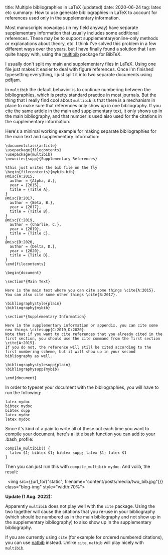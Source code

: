 title: Multiple bibliographies in LaTeX (updated)
date: 2020-06-24
tag: latex etc
summary: How to use generate bibliographies in LaTeX to account for references used only in the supplementary information.

Most manuscripts nowadays (in my field anyway) have separate supplementary information that usually includes some additional references.
These may be to support supplementary/online-only methods or explanations about theory, etc.
I think I've solved this problem in a few different ways over the years, but I have finally found a solution that I am quite happy with, using the [multibib](https://ctan.org/pkg/multibib?lang=en) package for BibTeX.

I usually don't split my main and supplementary files in LaTeX.
Using one file just makes it easier to deal with figure references.
Once I'm finished typesetting everything, I just split it into two separate documents using pdfjam.

In `multibib` the default behavior is to continue numbering between the bibliographies, which is pretty standard practice in most journals.
But the thing that I really find cool about `multibib` is that there is a mechanism in place to make sure that references only show up in one bibliography.
If you cite the same article in the main and supplementary text, it only shows up in the main bibliography, and that number is used also used for the citations in the supplementary information.

Here's a minimal working example for making separate bibliographies for the main text and supplementary information:

    \documentclass{article}
    \usepackage{filecontents}
    \usepackage{multibib}
    \newcites{supp}{Supplementary References}
    
    %this just writes the bib file on the fly
    \begin{filecontents}{mybib.bib}
    @misc{A:2015,
      author = {Alpha, A.},
      year = {2015},
      title = {Title A},
    }
    @misc{B:2017,
      author = {Beta, B.},
      year = {2017},
      title = {Title B},
    }
    @misc{C:2019,
      author = {Charlie, C.},
      year = {2019},
      title = {Title C},
    }
    @misc{D:2020,
      author = {Delta, D.},
      year = {2020},
      title = {Title D},
    }
    \end{filecontents}
    
    \begin{document}
    
    \section*{Main Text}
    
    Here is the main text where you can cite some things \cite{A:2015}.
    You can also cite some other things \cite{B:2017}.
    
    \bibliographystyle{plain}
    \bibliography{mybib}
    
    \section*{Supplementary Information}
    
    Here in the supplementary information or appendix, you can cite some new things \citesupp{C:2019,D:2020}.
    Note that if you want to cite references that you already cited in the first section, you should use the cite command from the first section \cite{A:2015}.
    If you do not, the reference will still be cited according to the first numbering scheme, but it will show up in your second bibliography as well.
    
    \bibliographystylesupp{plain}
    \bibliographysupp{mybib}
    
    \end{document}
  
In order to typeset your document with the bibliographies, you will have to run the following:

    latex mydoc
    bibtex mydoc
    bibtex supp
    latex mydoc
    latex mydoc
    
Since it's kind of a pain to write all of these out each time you want to compile your document, here's a little bash function you can add to your .bash_profile:

    compile_multibib() {
      latex $1; bibtex $1; bibtex supp; latex $1; latex $1
    }
    
Then you can just run this with `compile_multibib mydoc`.
And voilà, the result:

&nbsp;
<img src={{url_for("static", filename="content/posts/media/two_bib.jpg")}} class="blog-img" style="width:70%"></img>

**Update (1 Aug. 2022):**

Apparently `multibib` does not play well with the `cite` package.
Using the two together will cause the citations that you re-use in your bibliography
(which should be numbered as in the main bibliography and not show up in the supplementary bibliography)
to also show up in the supplementary bibliography.

If you are currently using `cite` (for example for ordered numbered citations),
you can use [natbib](https://www.overleaf.com/learn/latex/Bibliography_management_with_natbib) instead.
Unlike `cite`, `natbib` will play nicely with `multibib`.




